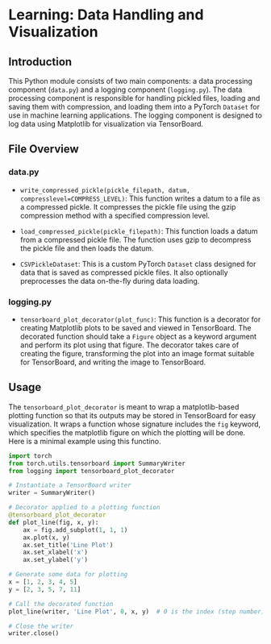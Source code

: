 # Learning: Data Handling and Visualization

## Introduction

This Python module consists of two main components: a data processing component (`data.py`) and a logging component (`logging.py`). The data processing component is responsible for handling pickled files, loading and saving them with compression, and loading them into a PyTorch `Dataset` for use in machine learning applications. The logging component is designed to log data using Matplotlib for visualization via TensorBoard.

## File Overview

### data.py

- `write_compressed_pickle(pickle_filepath, datum, compresslevel=COMPRESS_LEVEL)`: This function writes a datum to a file as a compressed pickle. It compresses the pickle file using the gzip compression method with a specified compression level.
  
- `load_compressed_pickle(pickle_filepath)`: This function loads a datum from a compressed pickle file. The function uses gzip to decompress the pickle file and then loads the datum.

- `CSVPickleDataset`: This is a custom PyTorch `Dataset` class designed for data that is saved as compressed pickle files. It also optionally preprocesses the data on-the-fly during data loading.

### logging.py

- `tensorboard_plot_decorator(plot_func)`: This function is a decorator for creating Matplotlib plots to be saved and viewed in TensorBoard. The decorated function should take a `Figure` object as a keyword argument and perform its plot using that figure. The decorator takes care of creating the figure, transforming the plot into an image format suitable for TensorBoard, and writing the image to TensorBoard.

## Usage

The `tensorboard_plot_decorator` is meant to wrap a matplotlib-based plotting function so that its outputs may be stored in TensorBoard for easy visualization. It wraps a function whose signature includes the `fig` keyword, which specifies the matplotlib figure on which the plotting will be done. Here is a minimal example using this functino.

```python
import torch
from torch.utils.tensorboard import SummaryWriter
from logging import tensorboard_plot_decorator

# Instantiate a TensorBoard writer
writer = SummaryWriter()

# Decorator applied to a plotting function
@tensorboard_plot_decorator
def plot_line(fig, x, y):
    ax = fig.add_subplot(1, 1, 1)
    ax.plot(x, y)
    ax.set_title('Line Plot')
    ax.set_xlabel('x')
    ax.set_ylabel('y')

# Generate some data for plotting
x = [1, 2, 3, 4, 5]
y = [2, 3, 5, 7, 11]

# Call the decorated function
plot_line(writer, 'Line Plot', 0, x, y)  # 0 is the index (step number)

# Close the writer
writer.close()
```

